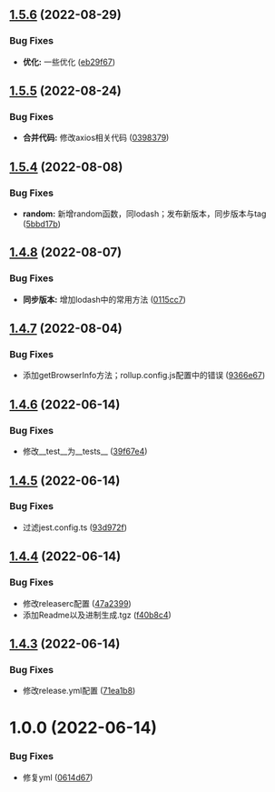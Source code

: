 ## [1.5.6](https://github.com/joanor/Ivy/compare/v1.5.5...v1.5.6) (2022-08-29)


### Bug Fixes

* **优化:** 一些优化 ([eb29f67](https://github.com/joanor/Ivy/commit/eb29f6739bb2505b35b9c9392a686e55e0914fc8))

## [1.5.5](https://github.com/joanor/Ivy/compare/v1.5.4...v1.5.5) (2022-08-24)


### Bug Fixes

* **合并代码:** 修改axios相关代码 ([0398379](https://github.com/joanor/Ivy/commit/03983791a7dfe8296894f4ea2c3c3f6c7e85e365))

## [1.5.4](https://github.com/joanor/Ivy/compare/v1.5.3...v1.5.4) (2022-08-08)


### Bug Fixes

* **random:** 新增random函数，同lodash；发布新版本，同步版本与tag ([5bbd17b](https://github.com/joanor/Ivy/commit/5bbd17b6ebdab202c03d3a4a2b8f6992f8d726af))

## [1.4.8](https://github.com/joanor/Ivy/compare/v1.4.7...v1.4.8) (2022-08-07)


### Bug Fixes

* **同步版本:** 增加lodash中的常用方法 ([0115cc7](https://github.com/joanor/Ivy/commit/0115cc74cc44db729f5af76cb84907c28ae2df9e))

## [1.4.7](https://github.com/joanor/Ivy/compare/v1.4.6...v1.4.7) (2022-08-04)


### Bug Fixes

* 添加getBrowserInfo方法；rollup.config.js配置中的错误 ([9366e67](https://github.com/joanor/Ivy/commit/9366e67e0c71727b05b512112650367f04376537))

## [1.4.6](https://github.com/joanor/Ivy/compare/v1.4.5...v1.4.6) (2022-06-14)


### Bug Fixes

* 修改__test__为__tests__ ([39f67e4](https://github.com/joanor/Ivy/commit/39f67e4d4cf20860e3e1153e44c3b5f79fadea18))

## [1.4.5](https://github.com/joanor/Ivy/compare/v1.4.4...v1.4.5) (2022-06-14)


### Bug Fixes

* 过滤jest.config.ts ([93d972f](https://github.com/joanor/Ivy/commit/93d972f0ec42df193b11ce00ab5f923a9bf0cb47))

## [1.4.4](https://github.com/joanor/Ivy/compare/v1.4.3...v1.4.4) (2022-06-14)


### Bug Fixes

* 修改releaserc配置 ([47a2399](https://github.com/joanor/Ivy/commit/47a239904b9423e207603f464d490d7d14127eff))
* 添加Readme以及进制生成.tgz ([f40b8c4](https://github.com/joanor/Ivy/commit/f40b8c4e857f332cdabbef520c5744bb4aa0c7ae))

## [1.4.3](https://github.com/joanor/Ivy/compare/v1.4.2...v1.4.3) (2022-06-14)


### Bug Fixes

* 修改release.yml配置 ([71ea1b8](https://github.com/joanor/Ivy/commit/71ea1b8c3a2b42c4901199e9e99787e3ffe620cf))

# 1.0.0 (2022-06-14)


### Bug Fixes

* 修复yml ([0614d67](https://github.com/joanor/Ivy/commit/0614d67a49f1b0434e641d2b0fd3b95abb243210))
